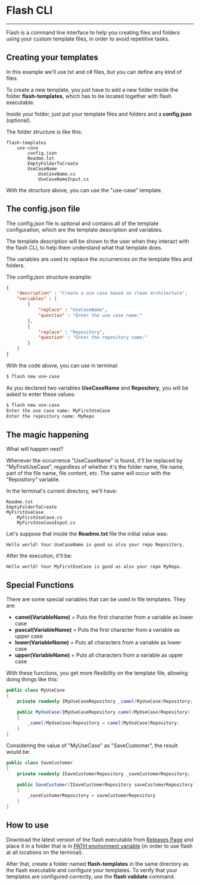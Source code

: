 # Flash CLI

---

Flash is a command line interface to help you creating files and folders using your custom template files, in order to avoid repetitive tasks.

## Creating your templates

In this example we'll use txt and c# files, but you can define any kind of files.

To create a new template, you just have to add a new folder inside the folder **flash-templates**, which has to be located together with flash executable.

Inside your folder, just put your template files and folders and a **config.json** (optional).

The folder structure is like this:

```
flash-templates
    use-case
        config.json
        Readme.txt
        EmptyFolderToCreate
        UseCaseName
            UseCaseName.cs
            UseCaseNameInput.cs
```

With the structure above, you can use the "use-case" template.

## The config.json file

The config.json file is optional and contains all of the template configuration, which are the template description and variables.

The template description will be shown to the user when they interact with the flash CLI, to help them understand what that template does.

The variables are used to replace the occurrences on the template files and folders.
 
The config.json structure example:

```json
{
    "description" : "Create a use case based on clean architecture",
    "variables" : [
        {
            "replace" : "UseCaseName",
            "question" : "Enter the use case name:"
        },
        {
            "replace" : "Repository",
            "question" : "Enter the repository name:"
        }
    ]
}
```

With the code above, you can use in terminal:

```bash
$ flash new use-case
```

As you declared two variables **UseCaseName** and **Repository**, you will be asked to enter these values:

```bash
$ flash new use-case
Enter the use case name: MyFirstUseCase
Enter the repository name: MyRepo
```

## The magic happening

What will happen next?

Whenever the occurrence "UseCaseName" is found, it'll be replaced by "MyFirstUseCase", regardless of whether it's the folder name, file name, part of the file name, file content, etc. The same will occur with the "Repository" variable.

In the terminal's current directory, we'll have:

```
Readme.txt
EmptyFolderToCreate
MyFirstUseCase
    MyFirstUseCase.cs
    MyFirstUseCaseInput.cs
```

Let's suppose that inside the **Readme.txt** file the initial value was:

```
Hello world! Your UseCaseName is good as also your repo Repository.
```

After the execution, it'll be:

```
Hello world! Your MyFirstUseCase is good as also your repo MyRepo.
```

## Special Functions

There are some special variables that can be used in file templates. They are:

- **camel(VariableName)** = Puts the first character from a variable as lower case
- **pascal(VariableName)** = Puts the first character from a variable as upper case
- **lower(VariableName)** = Puts all characters from a variable as lower case
- **upper(VariableName)** = Puts all characters from a variable as upper case

With these functions, you get more flexibility on the template file, allowing doing things like this: 

```csharp
public class MyUseCase
{
    private readonly IMyUseCaseRepository _camel(MyUseCase)Repository;

    public MyUseCase(IMyUseCaseRepository camel(MyUseCase)Repository)
    {
        _camel(MyUseCase)Repository = camel(MyUseCase)Repository;
    }
}
```

Considering the value of "MyUseCase" as "SaveCustomer", the result would be:

```csharp
public class SaveCustomer
{
    private readonly ISaveCustomerRepository _saveCustomerRepository;

    public SaveCustomer(ISaveCustomerRepository saveCustomerRepository)
    {
        _saveCustomerRepository = saveCustomerRepository
    }
}
```

## How to use

Download the latest version of the flash executable from [Releases Page](https://github.com/ivanbicalho/flash-cli/releases) and place it in a folder that is in [PATH environment variable](https://en.wikipedia.org/wiki/PATH_(variable)) (in order to use flash at all locations on the terminal).

After that, create a folder named **flash-templates** in the same directory as the flash executable and configure your templates. To verify that your templates are configured correctly, use the **flash validate** command.
